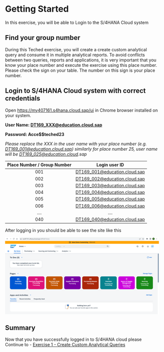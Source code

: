 # Getting Started

In this exercise, you will be able to Login to the S/4HANA Cloud system

## Find your group number

During this Teched exercise, you will create a create custom analytical query and consume it in multiple analytical reports. To avoid conflicts between two queries, reports and applications, it is very important that you know your place number and execute the exercise using this place number. Please check the sign on your table. The number on this sign is your place number.

## Login to S/4HANA Cloud system with correct credentials

Open https://my407161.s4hana.cloud.sap/ui in Chrome browser installed on your system.




**User Name: DT169_XXX@education.cloud.sap**

**Password: Acce$$teched23**

_Please replace the XXX in the user name with your place number (e.g. DT169_001@education.cloud.sap)
similarly for place number 25, user name will be DT169_025@education.cloud.sap_


| Place Number / Group Number | Login user ID 					|
| :---:                       | :---:           				|
| 001         				  | DT169_001@education.cloud.sap 	|
| 002         				  | DT169_002@education.cloud.sap	| 
| 003        				  | DT169_003@education.cloud.sap   |
| 004       				  | DT169_004@education.cloud.sap   |
| 005       				  | DT169_005@education.cloud.sap   |
| 006       				  | DT169_006@education.cloud.sap   |
| ....      				  | ....            				|   
| 040      					  | DT169_040@education.cloud.sap   |

After logging in you should be able to see the site like this

![image](https://github.com/SAP-samples/teched2023-DT169/blob/main/exercises/ex0/images/3.png)


## Summary

Now that you have successfully logged in to S/4HANA cloud please
Continue to - [Exercise 1 - Create Custom Analytical Queries](../ex1/README.md)
